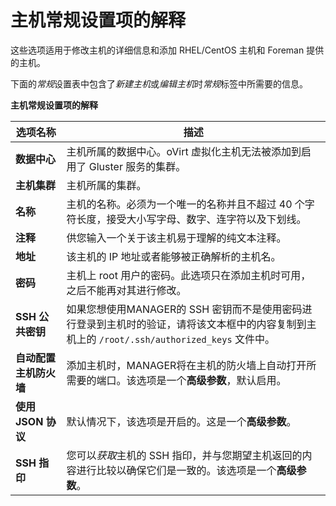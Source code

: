 # 主机常规设置项的解释

这些选项适用于修改主机的详细信息和添加 RHEL/CentOS 主机和 Foreman
提供的主机。

下面的*常规*设置表中包含了*新建主机*或*编辑主机*时*常规*标签中所需要的信息。


**主机常规设置项的解释**

|选项名称|描述|
|--------|----|
|**数据中心**|主机所属的数据中心。oVirt 虚拟化主机无法被添加到启用了 Gluster 服务的集群。|
|**主机集群**|主机所属的集群。|
|**名称**|主机的名称。必须为一个唯一的名称并且不超过 40 个字符长度，接受大小写字母、数字、连字符以及下划线。|
|**注释**|供您输入一个关于该主机易于理解的纯文本注释。|
|**地址**|该主机的 IP 地址或者能够被正确解析的主机名。|
|**密码**|主机上 root 用户的密码。此选项只在添加主机时可用，之后不能再对其进行修改。|
|**SSH 公共密钥**|如果您想使用MANAGER的 SSH 密钥而不是使用密码进行登录到主机时的验证，请将该文本框中的内容复制到主机上的 `/root/.ssh/authorized_keys` 文件中。|
|**自动配置主机防火墙**|添加主机时，MANAGER将在主机的防火墙上自动打开所需要的端口。该选项是一个**高级参数**，默认启用。|
|**使用 JSON 协议**|默认情况下，该选项是开启的。这是一个**高级参数**。 |
|**SSH 指印**|您可以*获取*主机的 SSH 指印，并与您期望主机返回的内容进行比较以确保它们是一致的。该选项是一个**高级参数**。|

